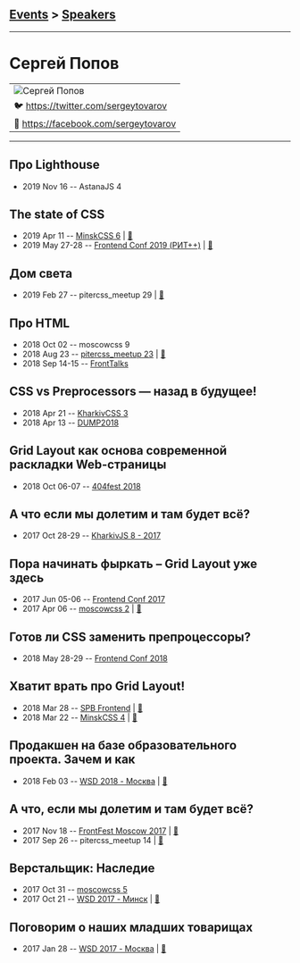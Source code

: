 ## [Events](../README.md) > [Speakers](../speakers.md)
---

# Сергей Попов

| |
| --- |
| ![Сергей Попов](https://avatars.io/twitter/sergeytovarov/large)
| :bird:  [https:&#x2F;&#x2F;twitter.com&#x2F;sergeytovarov](https://twitter.com/sergeytovarov)
| :blue_book:  [https:&#x2F;&#x2F;facebook.com&#x2F;sergeytovarov](https://facebook.com/sergeytovarov)

---
## Про Lighthouse
- 2019 Nov 16 -- AstanaJS 4    
## The state of CSS
- 2019 Apr 11 -- [MinskCSS 6](https://www.youtube.com/watch?v=gw9x2zhyxL0)  | [:notebook:](https://drive.google.com/file/d/1b890dFOQ25ae5eXc_2X8pKcW8a1IVlEC/view)  
- 2019 May 27-28 -- [Frontend Conf 2019 (РИТ++)](https://www.youtube.com/watch?v=lDGOK3Iwfnc)  | [:notebook:](https://www.dropbox.com/sh/kg71jju3yvj5jqw/AADV3v5l_S6VEiGUzEPb4ugPa/%D0%9A%D0%BE%D0%BD%D0%B3%D1%80%D0%B5%D1%81%D1%81-%D1%85%D0%BE%D0%BB%D0%BB/27.05/1.The%20state%20of%20CSS_%D0%A1%D0%B5%D1%80%D0%B3%D0%B5%D0%B9%20%D0%9F%D0%BE%D0%BF%D0%BE%D0%B2_%D0%B2%D0%B5%D1%80.3.pdf?dl=0)  
## Дом света
- 2019 Feb 27 -- pitercss_meetup 29  | [:notebook:](https://pitercss.ru/29/pres/lighthouse.pdf)  
## Про HTML
- 2018 Oct 02 -- moscowcss 9    
- 2018 Aug 23 -- [pitercss_meetup 23](https://www.youtube.com/watch?v=ZFbIcMkw8bs)  | [:notebook:](https://pitercss.ru/23/pres/about-html.pdf)  
- 2018 Sep 14-15 -- [FrontTalks](https://events.yandex.ru/lib/talks/6248/)    
## CSS vs Preprocessors — назад в будущее!
- 2018 Apr 21 -- [KharkivCSS 3](https://www.youtube.com/watch?v=jNoQGfys7Xc)    
- 2018 Apr 13 -- [DUMP2018](https://www.youtube.com/watch?v=PgeyKRHlqnM)    
## Grid Layout как основа современной раскладки Web-страницы
- 2018 Oct 06-07 -- [404fest 2018](https://www.youtube.com/watch?v=zmFW-OJbQ_0)    
## А что если мы долетим и там будет всё?
- 2017 Oct 28-29 -- [KharkivJS 8 - 2017](https://www.youtube.com/watch?v=DYyWpZ8XRho)    
## Пора начинать фыркать – Grid Layout уже здесь
- 2017 Jun 05-06 -- [Frontend Conf 2017](https://www.youtube.com/watch?v=npcLYLQLPL0)    
- 2017 Apr 06 -- [moscowcss 2](https://www.youtube.com/watch?v=GdG6Mv-HDLs)  | [:notebook:](http://css.moscow/2/grid-layout.pdf)  
## Готов ли CSS заменить препроцессоры?
- 2018 May 28-29 -- [Frontend Conf 2018](https://www.youtube.com/watch?v=-DvdYLWnPhc)    
## Хватит врать про Grid Layout!
- 2018 Mar 28 -- [SPB Frontend](https://youtu.be/3tPTK1eWuLI?t=1s)  | [:notebook:](https://goo.gl/cL6rax)  
- 2018 Mar 22 -- [MinskCSS 4](https://www.youtube.com/watch?v=s3a3Wm0JpdU)  | [:notebook:](https://drive.google.com/open?id=1jqnEk6OYuiYVr8r6VfBhu5gQVadKxSao)  
## Продакшен на базе образовательного проекта. Зачем и как
- 2018 Feb 03 -- [WSD 2018 - Москва](https://www.youtube.com/watch?v=_2fzdk7S5m0)  | [:notebook:](https://wsd.events/2018/02/03/pres/production.pdf)  
## А что, если мы долетим и там будет всё?
- 2017 Nov 18 -- [FrontFest Moscow 2017](https://youtu.be/GA8GraN1I0I)  | [:notebook:](https://speakerdeck.com/frontfest/sierghiei-popov)  
- 2017 Sep 26 -- pitercss_meetup 14  | [:notebook:](https://pitercss.ru/14/pres/css-future/)  
## Верстальщик: Наследие
- 2017 Oct 31 -- [moscowcss 5](https://www.youtube.com/watch?v=y7Aba5Nppio)    
- 2017 Oct 21 -- [WSD 2017 - Минск](https://www.youtube.com/watch?v=Z9of2cj28hY)  | [:notebook:](https://wsd.events/2017/10/21/pres/coder-legacy.pdf)  
## Поговорим о наших младших товарищах
- 2017 Jan 28 -- [WSD 2017 - Москва](https://www.youtube.com/watch?v=pN8sDT_hP2k)  | [:notebook:](https://wsd.events/2017/01/28/pres/young-fellas.pdf)  

